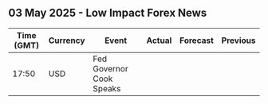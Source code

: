 ## 03 May 2025 - Low Impact Forex News

| Time (GMT) | Currency | Event | Actual | Forecast | Previous |
|------|----------|-------|--------|----------|----------|
| 17:50 | USD | Fed Governor Cook Speaks |  |  |  |
